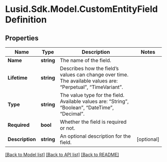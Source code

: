 # Lusid.Sdk.Model.CustomEntityFieldDefinition

## Properties

Name | Type | Description | Notes
------------ | ------------- | ------------- | -------------
**Name** | **string** | The name of the field. | 
**Lifetime** | **string** | Describes how the field’s values can change over time. The available values are: “Perpetual”, “TimeVariant”. | 
**Type** | **string** | The value type for the field. Available values are: “String”, “Boolean”, “DateTime”, “Decimal”. | 
**Required** | **bool** | Whether the field is required or not. | 
**Description** | **string** | An optional description for the field. | [optional] 

[[Back to Model list]](../README.md#documentation-for-models) [[Back to API list]](../README.md#documentation-for-api-endpoints) [[Back to README]](../README.md)

